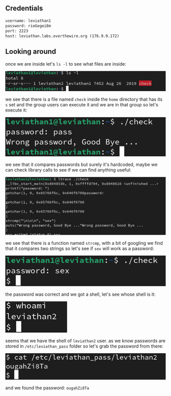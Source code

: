 ## Credentials
```
username: leviathan1
password: rioGegei8m
port: 2223
host: leviathan.labs.overthewire.org (176.9.9.172)
```
## Looking around
once we are inside let's `ls -l` to see what files are inside:

![ls](ls.png)

we see that there is a file named `check` inside the `home` directory that has its `s` set and the group users can execute it and we are in that group so let's execute it:

![check](check.png)

we see that it compares passwords but surely it's hardcoded, maybe we can check library calls to see if we can find anything useful:

![library calls](library.png)

we see that there is a function named `strcmp`, with a bit of googling we find that it compares two strings so let's see if `sex` will work as a password:

![sex](sex.png)

the password was correct and we got a shell, let's see whose shell is it:

![whoami](whoami.png)

seems that we have the shell of `leviathan2` user. as we know passwords are stored in `/etc/leviathan_pass` folder so let's grab the password from there:

![password](password.png)

and we found the password: `ougahZi8Ta`